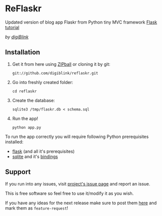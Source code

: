 # ReFlaskr

Updated version of blog app Flaskr from Python tiny MVC framework [Flask tutorial](http://flask.pocoo.org/docs/tutorial/)

_by [digiBlink](http://digiblink.eu/)_

## Installation

1.  Get it from here using [ZIPball](https://github.com/digiblink/reflaskr/zipball/master) or cloning it by git:

    `git://github.com/digiblink/reflaskr.git`

2.  Go into freshly created folder:

    `cd reflaskr`

3.  Create the database:

    `sqlite3 /tmp/flaskr.db < schema.sql`

4.  Run the app!

    `python app.py`

	
To run the app correctly you will require following Python prerequisites installed:
*  [flask](http://flask.pocoo.org/) (and all it's prerequisites)
*  [sqlite](http://sqlite.org/) and it's [bindings](http://wiki.python.org/moin/SQLite)

## Support

If you run into any issues, visit [project's issue page](https://github.com/digiblink/reflaskr/issues) and report an issue.

This is free software so feel free to use it/modify it as you wish.

If you have any ideas for the next release make sure to post them [here](https://github.com/digiblink/reflaskr/issues) and mark them as `feature-request`!

